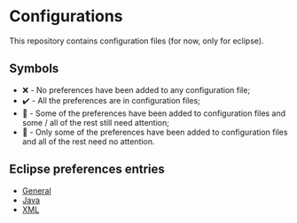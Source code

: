 # Configurations

This repository contains configuration files (for now, only for eclipse).

## Symbols
* :x: - No preferences have been added to any configuration file;
* :heavy_check_mark: - All the preferences are in configuration files;
* :red_circle: - Some of the preferences have been added to configuration files and some / all of the rest still need attention;
* :large_blue_circle: - Only some of the preferences have been added to configuration files and all of the rest need no attention.

## Eclipse preferences entries

* [General](/index_markdown_files/general.md "general.md")
* [Java](/index_markdown_files/java.md "java.md")
* [XML](/index_markdown_files/xml.md "xml.md")
